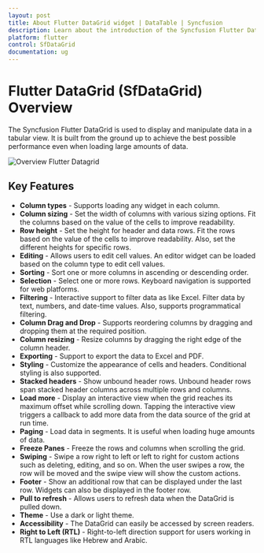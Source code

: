 ```yaml
---
layout: post
title: About Flutter DataGrid widget | DataTable | Syncfusion
description: Learn about the introduction of the Syncfusion Flutter DataGrid (SfDataGrid) widget, its features, and more.
platform: flutter
control: SfDataGrid
documentation: ug
---
```


# Flutter DataGrid (SfDataGrid) Overview 

The Syncfusion Flutter DataGrid is used to display and manipulate data in a tabular view. It is built from the ground up to achieve the best possible performance even when loading large amounts of data.         

![Overview Flutter Datagrid](images/overview/flutter-datagrid-overview.png)


## Key Features

* **Column types** - Supports loading any widget in each column.
* **Column sizing** - Set the width of columns with various sizing options. Fit the columns based on the value of the cells to improve readability.
* **Row height** - Set the height for header and data rows. Fit the rows based on the value of the cells to improve readability. Also, set the different heights for specific rows.
* **Editing** - Allows users to edit cell values. An editor widget can be loaded based on the column type to edit cell values.
* **Sorting** - Sort one or more columns in ascending or descending order. 
* **Selection** - Select one or more rows. Keyboard navigation is supported for web platforms.
* **Filtering** - Interactive support to filter data as like Excel. Filter data by text, numbers, and date-time values. Also, supports programmatical filtering.
* **Column Drag and Drop** - Supports reordering columns by dragging and dropping them at the required position.
* **Column resizing** - Resize columns by dragging the right edge of the column header.
* **Exporting** - Support to export the data to Excel and PDF.
* **Styling** - Customize the appearance of cells and headers. Conditional styling is also supported.
* **Stacked headers** - Show unbound header rows. Unbound header rows span stacked header columns across multiple rows and columns.
* **Load more** - Display an interactive view when the grid reaches its maximum offset while scrolling down. Tapping the interactive view triggers a callback to add more data from the data source of the grid at run time.
* **Paging** - Load data in segments. It is useful when loading huge amounts of data.
* **Freeze Panes** - Freeze the rows and columns when scrolling the grid. 
* **Swiping** - Swipe a row right to left or left to right for custom actions such as deleting, editing, and so on. When the user swipes a row, the row will be moved and the swipe view will show the custom actions.
* **Footer** - Show an additional row that can be displayed under the last row. Widgets can also be displayed in the footer row.
* **Pull to refresh** - Allows users to refresh data when the DataGrid is pulled down.
* **Theme** - Use a dark or light theme.
* **Accessibility** - The DataGrid can easily be accessed by screen readers.
* **Right to Left (RTL)** - Right-to-left direction support for users working in RTL languages like Hebrew and Arabic.